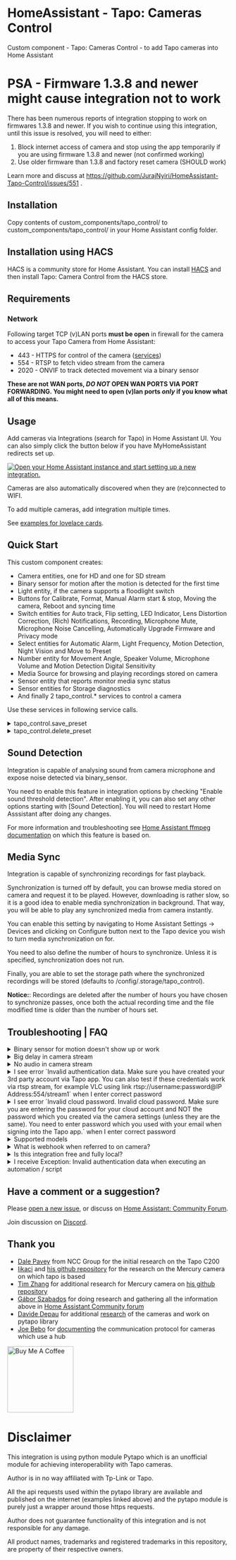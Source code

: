 # HomeAssistant - Tapo: Cameras Control

Custom component - Tapo: Cameras Control - to add Tapo cameras into Home Assistant

# PSA - Firmware 1.3.8 and newer might cause integration not to work

There has been numerous reports of integration stopping to work on firmwares 1.3.8 and newer. If you wish to continue using this integration, until this issue is resolved, you will need to either:

1. Block internet access of camera and stop using the app temporarily if you are using firmware 1.3.8 and newer (not confirmed working)
2. Use older firmware than 1.3.8 and factory reset camera (SHOULD work)

Learn more and discuss at https://github.com/JurajNyiri/HomeAssistant-Tapo-Control/issues/551 .

## Installation

Copy contents of custom_components/tapo_control/ to custom_components/tapo_control/ in your Home Assistant config folder.

## Installation using HACS

HACS is a community store for Home Assistant. You can install [HACS](https://github.com/custom-components/hacs) and then install Tapo: Camera Control from the HACS store.

## Requirements

### Network

Following target TCP (v)LAN ports **must be open** in firewall for the camera to access your Tapo Camera from Home Assistant:

- 443 - HTTPS for control of the camera ([services](https://github.com/JurajNyiri/HomeAssistant-Tapo-Control#services))
- 554 - RTSP to fetch video stream from the camera
- 2020 - ONVIF to track detected movement via a binary sensor

**These are not WAN ports, _DO NOT_ OPEN WAN PORTS VIA PORT FORWARDING. You might need to open (v)lan ports _only_ if you know what all of this means.**

## Usage

Add cameras via Integrations (search for Tapo) in Home Assistant UI. You can also simply click the button below if you have MyHomeAssistant redirects set up.

[![Open your Home Assistant instance and start setting up a new integration.](https://my.home-assistant.io/badges/config_flow_start.svg)](https://my.home-assistant.io/redirect/config_flow_start/?domain=tapo_control)

Cameras are also automatically discovered when they are (re)connected to WIFI.

To add multiple cameras, add integration multiple times.

See [examples for lovelace cards](https://github.com/JurajNyiri/HomeAssistant-Tapo-Control/blob/main/examples/EXAMPLES_LOVELACE.md).

## Quick Start

This custom component creates:

- Camera entities, one for HD and one for SD stream
- Binary sensor for motion after the motion is detected for the first time
- Light entity, if the camera supports a floodlight switch
- Buttons for Calibrate, Format, Manual Alarm start & stop, Moving the camera, Reboot and syncing time
- Switch entities for Auto track, Flip setting, LED Indicator, Lens Distortion Correction, (Rich) Notifications, Recording, Microphone Mute, Microphone Noise Cancelling, Automatically Upgrade Firmware and Privacy mode
- Select entities for Automatic Alarm, Light Frequency, Motion Detection, Night Vision and Move to Preset
- Number entity for Movement Angle, Speaker Volume, Microphone Volume and Motion Detection Digital Sensitivity
- Media Source for browsing and playing recordings stored on camera
- Sensor entity that reports monitor media sync status
- Sensor entities for Storage diagnostics
- And finally 2 tapo_control.\* services to control a camera

Use these services in following service calls.

<details>
  <summary>tapo_control.save_preset</summary>

Saves the current PTZ position to a preset

- **name** Required: Name of the preset. Cannot be empty or a number
</details>

<details>
  <summary>tapo_control.delete_preset</summary>

Deletes a preset

- **preset** Required: PTZ preset ID or a Name. See possible presets in entity attributes
</details>

## Sound Detection

Integration is capable of analysing sound from camera microphone and expose noise detected via binary_sensor.

You need to enable this feature in integration options by checking "Enable sound threshold detection". After enabling it, you can also set any other options starting with [Sound Detection]. You will need to restart Home Asssistant after doing any changes.

For more information and troubleshooting see [Home Assistant ffmpeg documentation](https://www.home-assistant.io/integrations/ffmpeg_noise/) on which this feature is based on.

## Media Sync

Integration is capable of synchronizing recordings for fast playback.

Synchronization is turned off by default, you can browse media stored on camera and request it to be played. However, downloading is rather slow, so it is a good idea to enable media synchronization in background. That way, you will be able to play any synchronized media from camera instantly.

You can enable this setting by navigating to Home Assistant Settings -> Devices and clicking on Configure button next to the Tapo device you wish to turn media synchronization on for.

You need to also define the number of hours to synchronize. Unless it is specified, synchronization does not run.

Finally, you are able to set the storage path where the synchronized recordings will be stored (defaults to /config/.storage/tapo_control).

**Notice:**: Recordings are deleted after the number of hours you have chosen to synchronize passes, once both the actual recording time and the file modified time is older than the number of hours set.

## Troubleshooting | FAQ

<details>
  <summary>Binary sensor for motion doesn't show up or work</summary>

Motion sensor is added only after a motion is detected for the first time.

- Make sure the camera has motion detection turned on
- Make sure the camera has privacy mode turned off
- Make sure the camera can see you and your movement
- If you have webhooks enabled, and your Home Assistant internal URL is reachable on HTTP, make sure camera can reach it. 
- Make sure you have correct IP set for Home Assistant. Turn on Advanced Mode under `/profile`. Go to `/config/network` and under `Network Adapter` verify correct IP is shown for the device. If it is not correct, under `Home Assistant URL` uncheck `Automatic` next to `Local Network` and set it to `http://<some IP address>:8123`. **DO NOT USE HTTPS**.
- Certain camera firmwares have pullpoint broken, with only webhooks working. If you are not able to run webhooks because of above (https, or vlan setup), binary sensor will never show up.
- Try walking in front of the camera
- If above didn't work, restart the camera and try again

Also make sure that:

- binary sensor is not disabled via entity, check .storage/core.entity_registry for disabled entities, look for "disabled_by": "user" on platform "tapo_control". If it is, remove the whole entity or change to "disabled_by": null, and restart HASS.
- binary sensor is enabled in tapo integration options
- onvif port 2020 on camera is opened
</details>

<details>
  <summary>Big delay in camera stream</summary>

This is a [known issue](https://community.home-assistant.io/t/i-tried-all-the-camera-platforms-so-you-dont-have-to/222999) of Home Assistant.

There is an ability to disable usage of Home Assistant Stream component for the camera, which might lower the delay very significantly at cost of higher CPU usage.

You can choose to disable stream component when adding the camera, or via Options when camera has already been added. This change requires a restart of Home Assistant.

There might be some disadvantages to doing this, like losing option to control playback and a higher CPU usage.
Results depend on your hardware and future Home Assistant updates.

If you disable stream and your hardware is not up to the task, you will get artifacts, bigger delay and freezes.

If you wish, try it out and see what works best for you.

**Another possibility is using [WebRTC Camera by AlexxIT](https://github.com/AlexxIT/WebRTC).**

Example working configuration:

```
type: custom:webrtc-camera
entity: camera.bedroom_hd
```

</details>

<details>
  <summary>No audio in camera stream</summary>

Supported audio codecs in Home Assistant are "aac", "ac3" and "mp3".

Tapo Cameras use PCM ALAW (alaw) which is not supported.

[More details here.](https://github.com/JurajNyiri/HomeAssistant-Tapo-Control/issues/58#issuecomment-762787442)

**You can get sound working using [WebRTC Camera by AlexxIT](https://github.com/AlexxIT/WebRTC).**

Example working configuration:

```
type: custom:webrtc-camera
entity: camera.bedroom_hd
```

</details>

<details>
  <summary>I see error `Invalid authentication data. Make sure you have created your 3rd party account via Tapo app. You can also test if these credentials work via rtsp stream, for example VLC using link rtsp://username:password@IP Address:554/stream1` when I enter correct password</summary>

You might be entering incorrect password or are encountering a camera limitation.

See [official Tapo documentation](https://www.tp-link.com/cz/support/faq/2742/)

> **Q3**: Can multiple accounts/devices view the Tapo camera at the same time?
> 
> **A**: Currently, each camera can be controlled or managed by only one account on the Tapo App. You can share it with 5 different accounts at most, and these two accounts can only access live view and playback features of the camera.
> 
> Each camera also supports up to 2 simultaneous video streams. You could use up to 2 devices to view the live feed of the camera simultaneously using the Tapo App or via RTSP. You may also only view the playback of a camera using one Tapo app at a time.

As well as:

> **Q4**: Why can’t I use Tapo Care, SD card, and NVR at the same time?
>
> **A**: Due to the limited hardware performance of the camera itself, Tapo Care works best with one of the NVR or SD card recordings.
>
> If you are using an SD card and Tapo Care at the same time, the NVR(RTSP/ONVIF) will be disabled.
> 
> To restart the recording on the NVR, please remove the SD card from the camera.

</details>

<details>
  <summary>I see error `Invalid cloud password. Invalid cloud password. Make sure you are entering the password for your cloud account and NOT the password which you created via the camera settings (unless they are the same). You need to enter password which you used with your email when signing into the Tapo app.` when I enter correct password</summary>

  Try those troubleshooting options:

  1. Make sure that "Two-Step Verification" for login is disabled. Go in the Tapo app > Me > View Account > Login Security > Turn off the "Two-Step Verification".
  2. Reset your password.
  3. Make sure your camera can access the internet.
  4. Reboot your camera a few times.
  5. Reset the camera. Remove it from your account, do a factory reset, add it back with internet access, add it back to the integration.

</details>

<details>
  <summary>Supported models</summary>

Users reported full functionality with following Tapo Cameras:

- TC60
- TC70
- C100
- C110
- C120
- C200
- C210
- C220
- C225
- C310
- C320WS
- C500
- C510W
- C520WS

The integration _should_ work with any other non-battery Tapo Cameras.

Battery cameras controlled via HUB are working only for control:

- C420S2

If you had success with some other model, please report it via a new issue.

</details>

<details>
  <summary>What is webhook when referred to on camera?</summary>

Camera uses ONVIF standard to communicate motion events. This communication can work with 2 ways:
  
  1. Pullpoint: Client opens connection to the camera and waits until the camera responds. Camera responds only when there is some event to communicate. After camera responds, client reopens the connection and waits again.
  2. Webhook: Client tells the camera its URL to receive events at. When an event happens, camera communicates this to the URL client defined.
  
Webhooks are the preffered method of communication as they are faster and lighter. That being said;
  
  - Webhooks require an HTTP only HA setup because Tapo cameras do not support HTTPS webhooks
  - Webhooks require a proper base_url to be defined in HA, so that the URL communicated is correct (you can check URL sent by enabling debug logs for homeassistant.onvif)
  
Points above are automatically determined by this integration and if the HA does not meet the criteria, webhooks are disabled. That being said;

  - There are camera (and/or firmwares) which freeze when both webhooks and pullpoint connection is created, which happens at the start to see if webhooks is supported at all so that communication can fallback back to pullpoint.
  - There are camera firmwares which have pullpoint broken (1.3.6 C200) and only webhooks work
  
For webhooks to work, all the user needs to do is make sure he is using HA on HTTP and that the HA is available on the URL communicated.

</details>

<details>
  <summary>Is this integration free and fully local?</summary>

Yes, the integration is free and does not require any paid subscriptions. It is also fully local requiring no internet access from the camera or this integration.

</details>

<details>
  <summary>I receive Exception: Invalid authentication data when executing an automation / script</summary>

Firmwares of cameras expect messages in sequential order. Sending them in parallel can lead to 401 code from camera which shows us with this exception.

You will need to send the automation actions in sequence instead, possibly with delay as well if needed.

See https://github.com/JurajNyiri/HomeAssistant-Tapo-Control/issues/488 for more information.

</details>
  
## Have a comment or a suggestion?

Please [open a new issue](https://github.com/JurajNyiri/HomeAssistant-Tapo-Control/issues/new/choose), or discuss on [Home Assistant: Community Forum](https://community.home-assistant.io/t/tapo-cameras-control/231795).

Join discussion on [Discord](https://discord.gg/pa54QyK).

## Thank you

- [Dale Pavey](https://research.nccgroup.com/2020/07/31/lights-camera-hacked-an-insight-into-the-world-of-popular-ip-cameras/) from NCC Group for the initial research on the Tapo C200
- [likaci](https://github.com/likaci) and [his github repository](https://github.com/likaci/mercury-ipc-control) for the research on the Mercury camera on which tapo is based
- [Tim Zhang](https://github.com/ttimasdf) for additional research for Mercury camera on [his github repository](https://github.com/ttimasdf/mercury-ipc-control)
- [Gábor Szabados](https://github.com/GSzabados) for doing research and gathering all the information above in [Home Assistant Community forum](https://community.home-assistant.io/t/use-pan-tilt-function-for-tp-link-tapo-c200-from-home-assistant/170143/18)
- [Davide Depau](https://github.com/Depau) for additional [research](https://md.depau.eu/s/r1Ys_oWoP) of the cameras and work on pytapo library
- [Joe Bebo](https://github.com/bebo-dot-dev) for [documenting](https://github.com/JurajNyiri/HomeAssistant-Tapo-Control/issues/243) the communication protocol for cameras which use a hub

<a href="https://www.buymeacoffee.com/jurajnyiri" target="_blank"><img src="https://cdn.buymeacoffee.com/buttons/v2/default-blue.png" alt="Buy Me A Coffee"  width="150px" ></a>

# Disclaimer

This integration is using python module Pytapo which is an unofficial module for achieving interoperability with Tapo cameras.

Author is in no way affiliated with Tp-Link or Tapo.

All the api requests used within the pytapo library are available and published on the internet (examples linked above) and the pytapo module is purely just a wrapper around those https requests.

Author does not guarantee functionality of this integration and is not responsible for any damage.

All product names, trademarks and registered trademarks in this repository, are property of their respective owners.
